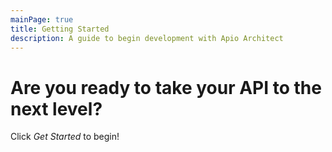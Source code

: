```yaml
---
mainPage: true
title: Getting Started
description: A guide to begin development with Apio Architect
---
```


# Are you ready to take your API to the next level?

Click _Get Started_ to begin!